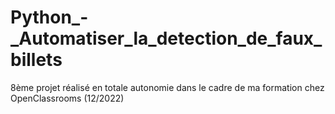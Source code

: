 # Python_-_Automatiser_la_detection_de_faux_billets
8ème projet réalisé en totale autonomie dans le cadre de ma formation chez OpenClassrooms (12/2022)
